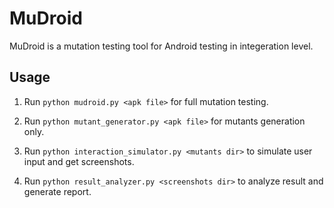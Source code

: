MuDroid
======

MuDroid is a mutation testing tool for Android testing in integeration level.

Usage
------

1. Run `python mudroid.py <apk file>` for full mutation testing.

2. Run `python mutant_generator.py <apk file>` for mutants generation only.

3. Run `python interaction_simulator.py <mutants dir>` to simulate user input and get screenshots.

4. Run `python result_analyzer.py <screenshots dir>` to analyze result and generate report.